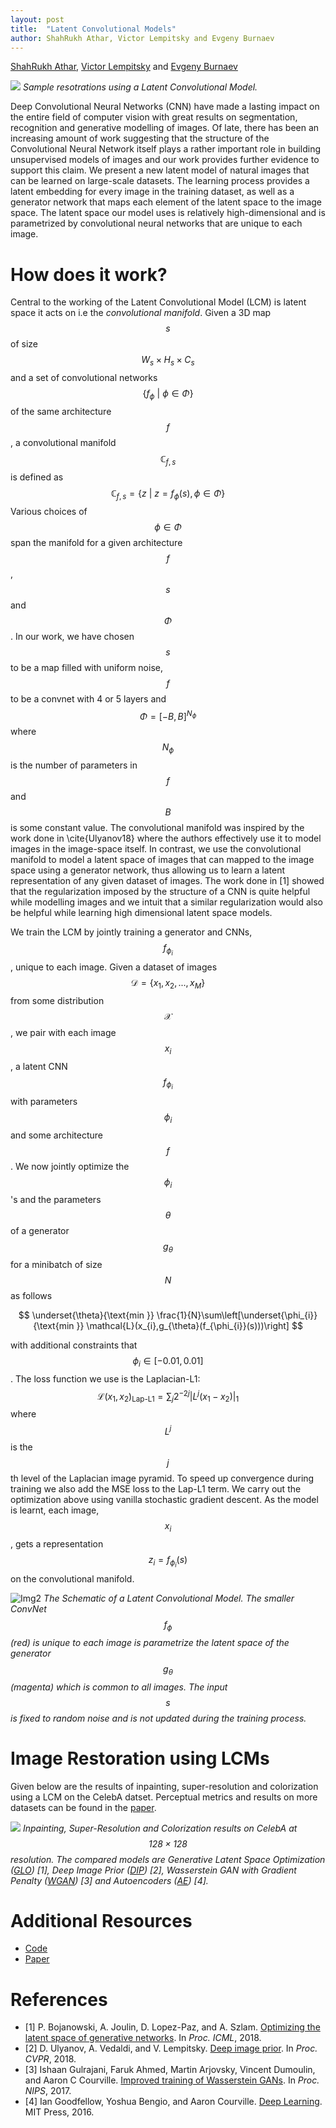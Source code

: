```yaml
---
layout: post
title:  "Latent Convolutional Models"
author: ShahRukh Athar, Victor Lempitsky and Evgeny Burnaev
---
```

<p>
<a href="http://shahrukhathar.github.io/" target="_blank">ShahRukh Athar</a>, 
<a href="http://sites.skoltech.ru/compvision/members/vilem/" target="_blank">Victor Lempitsky</a> and
<a href="https://faculty.skoltech.ru/people/evgenyburnaev" target="_blank">Evgeny Burnaev</a>
</p>


![](/images/LCM/Sample_Restorations.png)
*Sample resotrations using a Latent Convolutional Model.*


Deep Convolutional Neural Networks (CNN) have made a lasting impact on the entire field of computer vision with great results on segmentation, recognition and generative modelling of images. Of late, there has been an increasing amount of work suggesting that the structure of the Convolutional Neural Network itself plays a rather important role in building unsupervised models of images and our work provides further evidence to support this claim. We present a new latent model of natural images that can be learned on large-scale datasets. The learning process provides a latent embedding for every image in the training dataset, as well as a generator network that maps each element of the latent space to the image space. The latent space our model uses is relatively high-dimensional and is parametrized by convolutional neural networks that are unique to each image.  


# How does it work?

Central to the working of the Latent Convolutional Model (LCM) is latent space it acts on i.e the *convolutional manifold*. Given a 3D map $$s$$ of size $$W_{s}\times{}H_{s}\times{}C_{s}$$ and a set of convolutional networks $$\{f_{\phi}\ |\  \phi \in \Phi\}$$ of the same architecture $$f$$, a convolutional manifold $$\mathbb{C}_{f,s}$$ is defined as
$$
    \mathbb{C}_{f,s} = \{z\ |\ z = f_{\phi}(s), \phi \in \Phi\}
$$
Various choices of $$\phi \in \Phi$$ span the manifold for a given architecture $$f$$, $$s$$ and $$\Phi$$. In our work, we have chosen $$s$$ to be a map filled with uniform noise, $$f$$ to be a convnet with 4 or 5 layers and $$\Phi= [-B, B]^{N_{\phi}}$$ where $$N_{\phi}$$ is the number of parameters in $$f$$ and $$B$$ is some constant value. The convolutional manifold was inspired by the work done in \cite{Ulyanov18} where the authors effectively use it to model images in the image-space itself. In contrast, we use the convolutional manifold to model a latent space of images that can mapped to the image space using a generator network, thus allowing us to learn a latent representation of any given dataset of images. The work done in [1] showed that the regularization imposed by the structure of a CNN is quite helpful while modelling images and we intuit that a similar regularization would also be helpful while learning high dimensional latent space models.

We train the LCM by jointly training a generator and CNNs, $$f_{\phi_{i}}$$, unique to each image. Given a dataset of images $$\mathcal{D} = \{x_{1}, x_{2}, ..., x_{M}\}$$ from some distribution $$\mathcal{X}$$, we pair with each image $$x_{i}$$, a latent CNN $$f_{\phi_{i}}$$ with parameters $$\phi_{i}$$ and some architecture $$f$$. We now jointly optimize the $$\phi_{i}$$'s and the parameters $$\theta$$ of a generator $$g_{\theta}$$ for a minibatch of size $$N$$ as follows

$$
    \underset{\theta}{\text{min }} \frac{1}{N}\sum\left[\underset{\phi_{i}}{\text{min }} \mathcal{L}(x_{i},g_{\theta}(f_{\phi_{i}}(s)))\right]
$$

with additional constraints that $$\phi_{i} \in [-0.01, 0.01]$$. The loss function we use is the Laplacian-L1: $$\mathcal{L}(x_{1},x_{2})_\text{Lap-L1} = \sum_{j}2^{-2j}|L^{j}(x_{1} - x_{2})|_{1}$$ where $$L^{j}$$ is the $$j$$th level of the Laplacian image pyramid. To speed up convergence during training we also add the MSE loss to the Lap-L1 term.
We carry out the optimization above using vanilla stochastic gradient descent. As the model is learnt, each image, $$x_{i}$$, gets a representation $$z_{i} = f_{\phi_{i}}(s)$$ on the convolutional manifold.

![Img2](/images/LCM/NormNet_Paper.png)
*The Schematic of a Latent Convolutional Model. The smaller ConvNet $$f_{\phi}$$ (red) is unique to each image is parametrize the latent space of the generator $$g_{\theta}$$ (magenta) which is common to all images. The input $$s$$ is fixed to random noise and is not updated during the training process.*

# Image Restoration using LCMs

Given below are the results of inpainting, super-resolution and colorization using a LCM on the CelebA datset. Perceptual metrics and results on more datasets can be found in the [paper](toNoWhere).


![](/images/LCM/results_celeba_full.png)
*Inpainting, Super-Resolution and Colorization results on CelebA at $$128\times{}128$$ resolution. The compared models are Generative Latent Space Optimization ([GLO](https://arxiv.org/abs/1707.05776)) [1], Deep Image Prior ([DIP](https://dmitryulyanov.github.io/deep_image_prior)) [2], Wasserstein GAN with Gradient Penalty ([WGAN](https://arxiv.org/abs/1704.00028)) [3] and Autoencoders ([AE](http://www.deeplearningbook.org/contents/autoencoders.html)) [4].*

# Additional Resources

- [Code](https://github.com/srxdev0619/Latent_Convolutional_Models)
- [Paper](toNoWhere)


# References

- [1] P. Bojanowski, A. Joulin, D. Lopez-Paz, and A. Szlam. [Optimizing the latent space of generative networks](https://arxiv.org/abs/1707.05776). In *Proc. ICML*, 2018.
- [2] D. Ulyanov, A. Vedaldi, and V. Lempitsky. [Deep image prior](https://dmitryulyanov.github.io/deep_image_prior). In *Proc. CVPR*, 2018.
- [3] Ishaan Gulrajani, Faruk Ahmed, Martin Arjovsky, Vincent Dumoulin, and Aaron C Courville. [Improved training of Wasserstein GANs](https://arxiv.org/abs/1704.00028). In *Proc. NIPS*, 2017.
- [4] Ian Goodfellow, Yoshua Bengio, and Aaron Courville. [Deep Learning](http://www.deeplearningbook.org). MIT Press, 2016.

